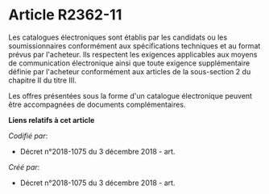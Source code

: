 # Article R2362-11

Les catalogues électroniques sont établis par les candidats ou les soumissionnaires conformément aux spécifications
techniques et au format prévus par l'acheteur. Ils respectent les exigences applicables aux moyens de communication
électronique ainsi que toute exigence supplémentaire définie par l'acheteur conformément aux articles de la sous-section 2 du
chapitre II du titre III.

Les offres présentées sous la forme d'un catalogue électronique peuvent être accompagnées de documents complémentaires.

**Liens relatifs à cet article**

_Codifié par_:

  - Décret n°2018-1075 du 3 décembre 2018 - art.

_Créé par_:

  - Décret n°2018-1075 du 3 décembre 2018 - art.
